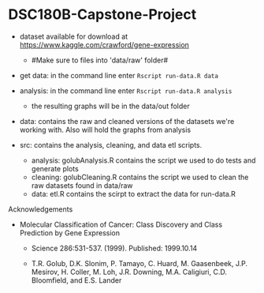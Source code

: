 # DSC180B-Capstone-Project
- dataset available for download at https://www.kaggle.com/crawford/gene-expression
  - #Make sure to files into 'data/raw' folder#
- get data: in the command line enter `Rscript run-data.R data`
- analysis: in the command line enter `Rscript run-data.R analysis`
  - the resulting graphs will be in the data/out folder 

- data: contains the raw and cleaned versions of the datasets we're working with. Also will hold the graphs from analysis
- src: contains the analysis, cleaning, and data etl scripts.
  - analysis: golubAnalysis.R contains the script we used to do tests and generate plots
  - cleaning: golubCleaning.R contains the script we used to clean the raw datasets found in data/raw
  - data: etl.R contains the scirpt to extract the data for run-data.R
  
Acknowledgements
- Molecular Classification of Cancer: Class Discovery and Class Prediction by Gene Expression

  - Science 286:531-537. (1999). Published: 1999.10.14

  - T.R. Golub, D.K. Slonim, P. Tamayo, C. Huard, M. Gaasenbeek, J.P. Mesirov, H. Coller, M. Loh, J.R. Downing, M.A. Caligiuri, C.D. Bloomfield, and E.S. Lander
